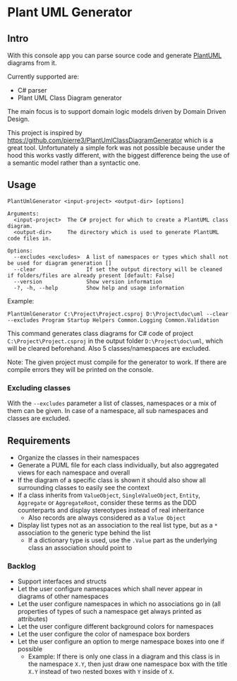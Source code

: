 # Plant UML Generator
## Intro
With this console app you can parse source code and generate [PlantUML](https://plantuml.com/) diagrams from it.

Currently supported are:
* C# parser
* Plant UML Class Diagram generator

The main focus is to support domain logic models driven by Domain Driven Design.

This project is inspired by https://github.com/pierre3/PlantUmlClassDiagramGenerator which is a great tool. Unfortunately a simple fork was not possible because under the hood this works vastly different, with the biggest difference being the use of a semantic model rather than a syntactic one.

## Usage
```
PlantUmlGenerator <input-project> <output-dir> [options]

Arguments:
  <input-project>  The C# project for which to create a PlantUML class diagram.
  <output-dir>     The directory which is used to generate PlantUML code files in.

Options:
  --excludes <excludes>  A list of namespaces or types which shall not be used for diagram generation []
  --clear                If set the output directory will be cleaned if folders/files are already present [default: False]
  --version              Show version information
  -?, -h, --help         Show help and usage information
```

Example:

`PlantUmlGenerator C:\Project\Project.csproj D:\Project\doc\uml --clear --excludes Program Startup Helpers Common.Logging Common.Validation`

This command generates class diagrams for C# code of project `C:\Project\Project.csproj` in the output folder `D:\Project\doc\uml`, which will be cleared beforehand. Also 5 classes/namespaces are excluded.

Note: The given project must compile for the generator to work. If there are compile errors they will be printed on the console.

### Excluding classes

With the `--excludes` parameter a list of classes, namespaces or a mix of them can be given. In case of a namespace, all sub namespaces and classes are excluded.

## Requirements

* Organize the classes in their namespaces
* Generate a PUML file for each class individually, but also aggregated views for each namespace and overall
* If the diagram of a specific class is shown it should also show all surrounding classes to easily see the context
* If a class inherits from `ValueObject`, `SingleValueObject`, `Entity`, `Aggregate` or `AggregateRoot`, consider these terms as the DDD counterparts and display stereotypes instead of real inheritance
  * Also records are always considered as a `Value Object`
* Display list types not as an association to the real list type, but as a `*` association to the generic type behind the list
  * If a dictionary type is used, use the `.Value` part as the underlying class an association should point to

### Backlog

* Support interfaces and structs
* Let the user configure namespaces which shall never appear in diagrams of other namespaces
* Let the user configure namespaces in which no associations go in (all properties of types of such a namespace get always printed as attributes)
* Let the user configure different background colors for namespaces
* Let the user configure the color of namespace box borders
* Let the user configure an option to merge namespace boxes into one if possible
  * Example: If there is only one class in a diagram and this class is in the namespace `X.Y`, then just draw one namespace box with the title `X.Y` instead of two nested boxes with `Y` inside of `X`.
